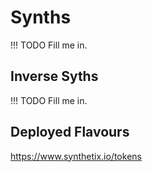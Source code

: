 # Synths

!!! TODO
    Fill me in.

## Inverse Syths

!!! TODO
    Fill me in.

## Deployed Flavours

https://www.synthetix.io/tokens
